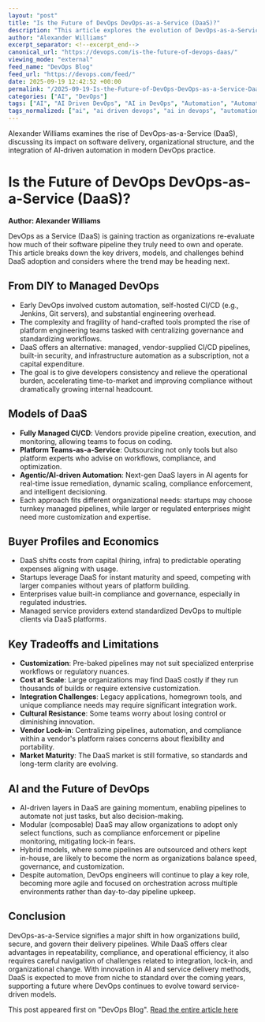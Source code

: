 ```yaml
---
layout: "post"
title: "Is the Future of DevOps DevOps-as-a-Service (DaaS)?"
description: "This article explores the evolution of DevOps-as-a-Service (DaaS), examining how managed pipelines, embedded platform expertise, and AI-driven automation are reshaping software delivery. The piece outlines different DaaS models, buyer profiles, emerging challenges such as integration and lock-in, and how DaaS impacts DevOps engineering roles. Readers will gain an in-depth perspective on the tradeoffs, business value, and future trends influencing DaaS adoption."
author: "Alexander Williams"
excerpt_separator: <!--excerpt_end-->
canonical_url: "https://devops.com/is-the-future-of-devops-daas/"
viewing_mode: "external"
feed_name: "DevOps Blog"
feed_url: "https://devops.com/feed/"
date: 2025-09-19 12:42:52 +00:00
permalink: "/2025-09-19-Is-the-Future-of-DevOps-DevOps-as-a-Service-DaaS.html"
categories: ["AI", "DevOps"]
tags: ["AI", "AI Driven DevOps", "AI in DevOps", "Automation", "Automation Platforms", "Business Of DevOps", "CI/CD Pipelines", "Compliance", "Contributed Content", "DaaS", "DaaS Adoption", "DaaS Buyer Profiles", "Development Operations", "DevOps", "DevOps as A Service", "DevOps Automation", "DevOps Culture", "DevOps Economics", "DevOps Engineers Future", "DevOps Future Trends", "DevOps Governance", "DevOps Integration Challenges", "DevOps Outsourcing", "DevOps VS DaaS", "Enterprise DevOps Strategy", "Governance", "Hybrid Cloud", "Hybrid DaaS", "Integration Challenges", "Managed DevOps", "Managed Pipelines", "Organizational Change", "Pipeline Orchestration", "Platform Engineering", "Posts", "Social Facebook", "Social LinkedIn", "Social X", "Software Delivery", "Team as A Service", "Vendor Lock in", "Vendor Lock in DevOps"]
tags_normalized: ["ai", "ai driven devops", "ai in devops", "automation", "automation platforms", "business of devops", "cislashcd pipelines", "compliance", "contributed content", "daas", "daas adoption", "daas buyer profiles", "development operations", "devops", "devops as a service", "devops automation", "devops culture", "devops economics", "devops engineers future", "devops future trends", "devops governance", "devops integration challenges", "devops outsourcing", "devops vs daas", "enterprise devops strategy", "governance", "hybrid cloud", "hybrid daas", "integration challenges", "managed devops", "managed pipelines", "organizational change", "pipeline orchestration", "platform engineering", "posts", "social facebook", "social linkedin", "social x", "software delivery", "team as a service", "vendor lock in", "vendor lock in devops"]
---
```


Alexander Williams examines the rise of DevOps-as-a-Service (DaaS), discussing its impact on software delivery, organizational structure, and the integration of AI-driven automation in modern DevOps practice.<!--excerpt_end-->

# Is the Future of DevOps DevOps-as-a-Service (DaaS)?

**Author: Alexander Williams**

DevOps as a Service (DaaS) is gaining traction as organizations re-evaluate how much of their software pipeline they truly need to own and operate. This article breaks down the key drivers, models, and challenges behind DaaS adoption and considers where the trend may be heading next.

## From DIY to Managed DevOps

- Early DevOps involved custom automation, self-hosted CI/CD (e.g., Jenkins, Git servers), and substantial engineering overhead.
- The complexity and fragility of hand-crafted tools prompted the rise of platform engineering teams tasked with centralizing governance and standardizing workflows.
- DaaS offers an alternative: managed, vendor-supplied CI/CD pipelines, built-in security, and infrastructure automation as a subscription, not a capital expenditure.
- The goal is to give developers consistency and relieve the operational burden, accelerating time-to-market and improving compliance without dramatically growing internal headcount.

## Models of DaaS

- **Fully Managed CI/CD**: Vendors provide pipeline creation, execution, and monitoring, allowing teams to focus on coding.
- **Platform Teams-as-a-Service**: Outsourcing not only tools but also platform experts who advise on workflows, compliance, and optimization.
- **Agentic/AI-driven Automation**: Next-gen DaaS layers in AI agents for real-time issue remediation, dynamic scaling, compliance enforcement, and intelligent decisioning.
- Each approach fits different organizational needs: startups may choose turnkey managed pipelines, while larger or regulated enterprises might need more customization and expertise.

## Buyer Profiles and Economics

- DaaS shifts costs from capital (hiring, infra) to predictable operating expenses aligning with usage.
- Startups leverage DaaS for instant maturity and speed, competing with larger companies without years of platform building.
- Enterprises value built-in compliance and governance, especially in regulated industries.
- Managed service providers extend standardized DevOps to multiple clients via DaaS platforms.

## Key Tradeoffs and Limitations

- **Customization**: Pre-baked pipelines may not suit specialized enterprise workflows or regulatory nuances.
- **Cost at Scale**: Large organizations may find DaaS costly if they run thousands of builds or require extensive customization.
- **Integration Challenges**: Legacy applications, homegrown tools, and unique compliance needs may require significant integration work.
- **Cultural Resistance**: Some teams worry about losing control or diminishing innovation.
- **Vendor Lock-in**: Centralizing pipelines, automation, and compliance within a vendor's platform raises concerns about flexibility and portability.
- **Market Maturity**: The DaaS market is still formative, so standards and long-term clarity are evolving.

## AI and the Future of DevOps

- AI-driven layers in DaaS are gaining momentum, enabling pipelines to automate not just tasks, but also decision-making.
- Modular (composable) DaaS may allow organizations to adopt only select functions, such as compliance enforcement or pipeline monitoring, mitigating lock-in fears.
- Hybrid models, where some pipelines are outsourced and others kept in-house, are likely to become the norm as organizations balance speed, governance, and customization.
- Despite automation, DevOps engineers will continue to play a key role, becoming more agile and focused on orchestration across multiple environments rather than day-to-day pipeline upkeep.

## Conclusion

DevOps-as-a-Service signifies a major shift in how organizations build, secure, and govern their delivery pipelines. While DaaS offers clear advantages in repeatability, compliance, and operational efficiency, it also requires careful navigation of challenges related to integration, lock-in, and organizational change. With innovation in AI and service delivery methods, DaaS is expected to move from niche to standard over the coming years, supporting a future where DevOps continues to evolve toward service-driven models.

This post appeared first on "DevOps Blog". [Read the entire article here](https://devops.com/is-the-future-of-devops-daas/)
